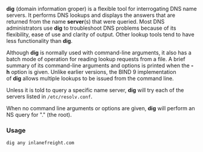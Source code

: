 
**dig** (domain information groper) is a flexible tool for interrogating DNS name servers. It performs DNS lookups and displays the answers that are returned from the name **server**(s) that were queried. Most DNS administrators use **dig** to troubleshoot DNS problems because of its flexibility, ease of use and clarity of output. Other lookup tools tend to have less functionality than **dig**.

Although **dig** is normally used with command-line arguments, it also has a batch mode of operation for reading lookup requests from a file. A brief summary of its command-line arguments and options is printed when the **-h** option is given. Unlike earlier versions, the BIND 9 implementation of **dig** allows multiple lookups to be issued from the command line.

Unless it is told to query a specific name server, **dig** will try each of the servers listed in `/etc/resolv.conf`.

When no command line arguments or options are given, **dig** will perform an NS query for "." (the root).

### Usage 

```shell-session
dig any inlanefreight.com
```
